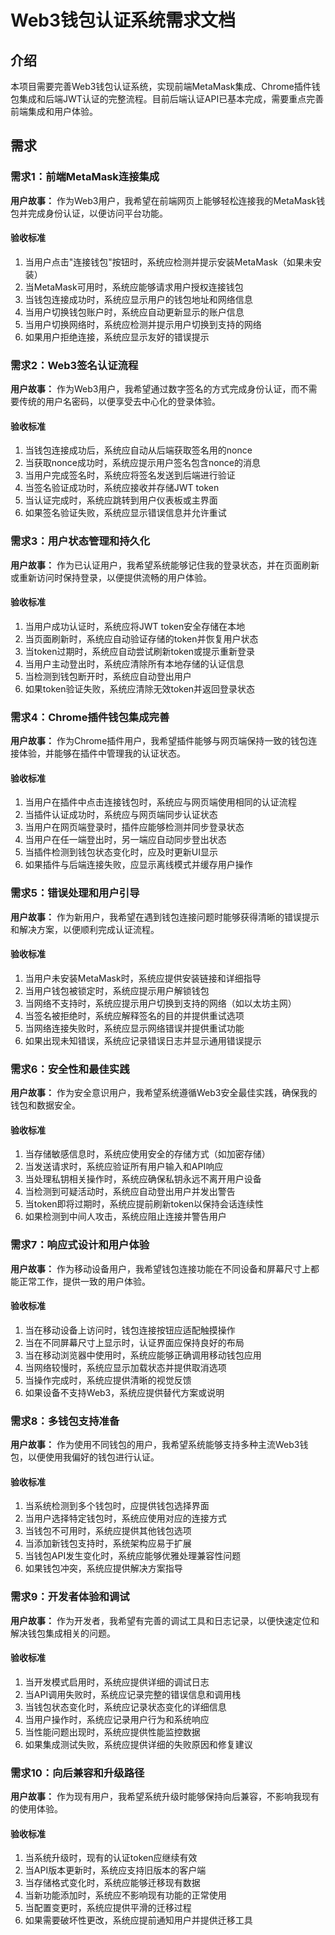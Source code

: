 # Web3钱包认证系统需求文档

## 介绍

本项目需要完善Web3钱包认证系统，实现前端MetaMask集成、Chrome插件钱包集成和后端JWT认证的完整流程。目前后端认证API已基本完成，需要重点完善前端集成和用户体验。

## 需求

### 需求1：前端MetaMask连接集成

**用户故事：** 作为Web3用户，我希望在前端网页上能够轻松连接我的MetaMask钱包并完成身份认证，以便访问平台功能。

#### 验收标准

1. 当用户点击"连接钱包"按钮时，系统应检测并提示安装MetaMask（如果未安装）
2. 当MetaMask可用时，系统应能够请求用户授权连接钱包
3. 当钱包连接成功时，系统应显示用户的钱包地址和网络信息
4. 当用户切换钱包账户时，系统应自动更新显示的账户信息
5. 当用户切换网络时，系统应检测并提示用户切换到支持的网络
6. 如果用户拒绝连接，系统应显示友好的错误提示

### 需求2：Web3签名认证流程

**用户故事：** 作为Web3用户，我希望通过数字签名的方式完成身份认证，而不需要传统的用户名密码，以便享受去中心化的登录体验。

#### 验收标准

1. 当钱包连接成功后，系统应自动从后端获取签名用的nonce
2. 当获取nonce成功时，系统应提示用户签名包含nonce的消息
3. 当用户完成签名时，系统应将签名发送到后端进行验证
4. 当签名验证成功时，系统应接收并存储JWT token
5. 当认证完成时，系统应跳转到用户仪表板或主界面
6. 如果签名验证失败，系统应显示错误信息并允许重试

### 需求3：用户状态管理和持久化

**用户故事：** 作为已认证用户，我希望系统能够记住我的登录状态，并在页面刷新或重新访问时保持登录，以便提供流畅的用户体验。

#### 验收标准

1. 当用户成功认证时，系统应将JWT token安全存储在本地
2. 当页面刷新时，系统应自动验证存储的token并恢复用户状态
3. 当token过期时，系统应自动尝试刷新token或提示重新登录
4. 当用户主动登出时，系统应清除所有本地存储的认证信息
5. 当检测到钱包断开时，系统应自动登出用户
6. 如果token验证失败，系统应清除无效token并返回登录状态

### 需求4：Chrome插件钱包集成完善

**用户故事：** 作为Chrome插件用户，我希望插件能够与网页端保持一致的钱包连接体验，并能够在插件中管理我的认证状态。

#### 验收标准

1. 当用户在插件中点击连接钱包时，系统应与网页端使用相同的认证流程
2. 当插件认证成功时，系统应与网页端同步认证状态
3. 当用户在网页端登录时，插件应能够检测并同步登录状态
4. 当用户在任一端登出时，另一端应自动同步登出状态
5. 当插件检测到钱包状态变化时，应及时更新UI显示
6. 如果插件与后端连接失败，应显示离线模式并缓存用户操作

### 需求5：错误处理和用户引导

**用户故事：** 作为新用户，我希望在遇到钱包连接问题时能够获得清晰的错误提示和解决方案，以便顺利完成认证流程。

#### 验收标准

1. 当用户未安装MetaMask时，系统应提供安装链接和详细指导
2. 当用户钱包被锁定时，系统应提示用户解锁钱包
3. 当网络不支持时，系统应提示用户切换到支持的网络（如以太坊主网）
4. 当签名被拒绝时，系统应解释签名的目的并提供重试选项
5. 当网络连接失败时，系统应显示网络错误并提供重试功能
6. 如果出现未知错误，系统应记录错误日志并显示通用错误提示

### 需求6：安全性和最佳实践

**用户故事：** 作为安全意识用户，我希望系统遵循Web3安全最佳实践，确保我的钱包和数据安全。

#### 验收标准

1. 当存储敏感信息时，系统应使用安全的存储方式（如加密存储）
2. 当发送请求时，系统应验证所有用户输入和API响应
3. 当处理私钥相关操作时，系统应确保私钥永远不离开用户设备
4. 当检测到可疑活动时，系统应自动登出用户并发出警告
5. 当token即将过期时，系统应提前刷新token以保持会话连续性
6. 如果检测到中间人攻击，系统应阻止连接并警告用户

### 需求7：响应式设计和用户体验

**用户故事：** 作为移动设备用户，我希望钱包连接功能在不同设备和屏幕尺寸上都能正常工作，提供一致的用户体验。

#### 验收标准

1. 当在移动设备上访问时，钱包连接按钮应适配触摸操作
2. 当在不同屏幕尺寸上显示时，认证界面应保持良好的布局
3. 当在移动浏览器中使用时，系统应能够正确调用移动钱包应用
4. 当网络较慢时，系统应显示加载状态并提供取消选项
5. 当操作完成时，系统应提供清晰的视觉反馈
6. 如果设备不支持Web3，系统应提供替代方案或说明

### 需求8：多钱包支持准备

**用户故事：** 作为使用不同钱包的用户，我希望系统能够支持多种主流Web3钱包，以便使用我偏好的钱包进行认证。

#### 验收标准

1. 当系统检测到多个钱包时，应提供钱包选择界面
2. 当用户选择特定钱包时，系统应使用对应的连接方式
3. 当钱包不可用时，系统应提供其他钱包选项
4. 当添加新钱包支持时，系统架构应易于扩展
5. 当钱包API发生变化时，系统应能够优雅处理兼容性问题
6. 如果钱包冲突，系统应提供解决方案指导

### 需求9：开发者体验和调试

**用户故事：** 作为开发者，我希望有完善的调试工具和日志记录，以便快速定位和解决钱包集成相关的问题。

#### 验收标准

1. 当开发模式启用时，系统应提供详细的调试日志
2. 当API调用失败时，系统应记录完整的错误信息和调用栈
3. 当钱包状态变化时，系统应记录状态变化的详细信息
4. 当用户操作时，系统应记录用户行为和系统响应
5. 当性能问题出现时，系统应提供性能监控数据
6. 如果集成测试失败，系统应提供详细的失败原因和修复建议

### 需求10：向后兼容和升级路径

**用户故事：** 作为现有用户，我希望系统升级时能够保持向后兼容，不影响我现有的使用体验。

#### 验收标准

1. 当系统升级时，现有的认证token应继续有效
2. 当API版本更新时，系统应支持旧版本的客户端
3. 当存储格式变化时，系统应能够迁移现有数据
4. 当新功能添加时，系统应不影响现有功能的正常使用
5. 当配置变更时，系统应提供平滑的迁移过程
6. 如果需要破坏性更改，系统应提前通知用户并提供迁移工具
